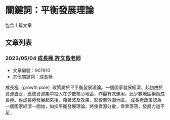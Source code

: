 # 關鍵詞：平衡發展理論

包含 1 篇文章

## 文章列表

### 2023/05/04 [成長極,許文昌老師](../../articles/907810_%E6%88%90%E9%95%B7%E6%A5%B5%2C%E8%A8%B1%E6%96%87%E6%98%8C%E8%80%81%E5%B8%AB.md)
- 文章編號：907810
- 其他關鍵詞：成長極

成長極（growth pole）政策屬於不平衡發展理論。一個國家發展經濟，起初由於資源匱乏，應使資源集中投入在少數核心地區，作最有效運用，此少數地區稱為成長極。俟成長極發展起來後，藉著波及效果，影響至外圍地區。 成長極政策認為一個國家經濟一開始，如採平衡發展理論，將使資源分散，零零落落，發展力道不足...
